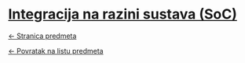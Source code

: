 # [Integracija na razini sustava (SoC)](https://www.github.com/studosi-fer/INRS)
[<- Stranica predmeta](https://www.fer.unizg.hr/predmet/inrss)

[<- Povratak na listu predmeta](https://www.github.com/studosi/FER)
